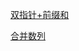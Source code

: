 [双指针+前缀和](https://www.acwing.com/solution/content/236202/)



[合并数列](https://www.lanqiao.cn/problems/17106/learning/?page=1&first_category_id=1&name=%E5%90%88%E5%B9%B6%E6%95%B0%E5%88%97)